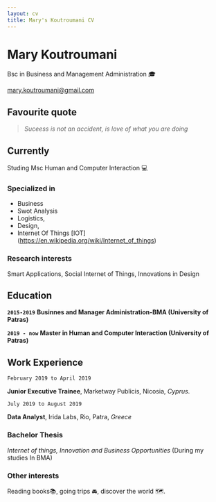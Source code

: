 ```yaml
---
layout: cv
title: Mary's Koutroumani CV
---
```

# Mary Koutroumani
Bsc in Business and Management Administration :mortar_board: 

<div id="webaddress">
<a href="mary.koutroumani@gmail.com">mary.koutroumani@gmail.com</a>
</div>

## Favourite quote 

> _Suceess is not an accident, is love of what you are doing_

## Currently

Studing Msc Human and Computer Interaction :computer:

### Specialized in

- Business 
- Swot Analysis
- Logistics, 
- Design, 
- Internet Of Things [IOT] (https://en.wikipedia.org/wiki/Internet_of_things)


### Research interests

Smart Applications, Social Internet of Things, Innovations in Design 


## Education

**`2015-2019`**
__Businnes and Manager Administration-BMA (University of Patras)__

**`2019 - now`**
__Master in Human and Computer Interaction (University of Patras)__




## Work Experience 
`February 2019 to April 2019`

**Junior Executive Trainee**, Marketway Publicis, Nicosia, *Cyprus*. 

`July 2019 to August 2019`

**Data Analyst**, Irida Labs, Rio, Patra, *Greece*



###  Bachelor Thesis 

*Internet of things, Innovation and Business Οpportunities* (During my studies In BMA)

### Other interests 

Reading books:books:, going trips :oncoming_automobile:, discover the world :world_map:. 



<!-- ### Footer

Last updated: May 2013 -->


